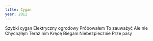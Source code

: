 ```yaml
---
title: Cygan
year: 2011
---
```


Szybki cygan
Elektryczny ogrodowy
Próbowałem
To zauważyć
Ale nie
Chycnąłęm
Teraz nim
Kręcę
Biegam
Niebezpiecznie
Prze pasy
